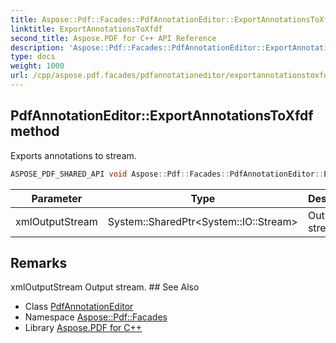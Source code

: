 ```yaml
---
title: Aspose::Pdf::Facades::PdfAnnotationEditor::ExportAnnotationsToXfdf method
linktitle: ExportAnnotationsToXfdf
second_title: Aspose.PDF for C++ API Reference
description: 'Aspose::Pdf::Facades::PdfAnnotationEditor::ExportAnnotationsToXfdf method. Exports annotations to stream in C++.'
type: docs
weight: 1000
url: /cpp/aspose.pdf.facades/pdfannotationeditor/exportannotationstoxfdf/
---
```

## PdfAnnotationEditor::ExportAnnotationsToXfdf method


Exports annotations to stream.

```cpp
ASPOSE_PDF_SHARED_API void Aspose::Pdf::Facades::PdfAnnotationEditor::ExportAnnotationsToXfdf(System::SharedPtr<System::IO::Stream> xmlOutputStream)
```


| Parameter | Type | Description |
| --- | --- | --- |
| xmlOutputStream | System::SharedPtr\<System::IO::Stream\> | Output stream. |
## Remarks


<parameterlist kind="param">
  <parameteritem>
    <parameternamelist>
      <parametername>xmlOutputStream</parametername>
    </parameternamelist>
    <parameterdescription>
      <para>Output stream.</para>
    </parameterdescription>
  </parameteritem>
</parameterlist>
## See Also

* Class [PdfAnnotationEditor](../)
* Namespace [Aspose::Pdf::Facades](../../)
* Library [Aspose.PDF for C++](../../../)
